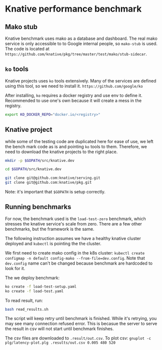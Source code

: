 # Knative performance benchmark

## Mako stub

Knative benchmark uses mako as a database and dashboard. The real mako
service is only accessible to to Google internal people, so `mako-stub` is
used. The code is located at
`https://github.com/knative/pkg/tree/master/test/mako/stub-sidecar`.

## `ko` tools
Knative projects uses `ko` tools extensively. Many of the services are
defined using this tool, so we need to install it.
`https://github.com/google/ko`

After installing, `ko` requires a docker registry and use env to define it.
Recommended to use one's own because it will create a mess in the registry.
```bash
export KO_DOCKER_REPO="docker.io/<registry>"
```

## Knative project

while some of the testing code are duplicated here for ease of use, we left
the bench mark code as is and pointing `ko` tools to them. Therefore, we need
to download the knative projects to the right place.

```bash
mkdir -p $GOPATH/src/knative.dev

cd $GOPATH/src/knative.dev

git clone git@github.com:knative/serving.git
git clone git@github.com:knative/pkg.git
```

Note: it's important that `$GOPATH` is setup correctly.

## Running benchmarks

For now, the benchmark used is the `load-test-zero` benchmark, which stresses
the knative service's scale from zero. There are a few other benchmarks, but
the framework is the same.

The following instruction assumes we have a healthy knative cluster deployed
and `kubectl` is pointing the the cluster.

We first need to create mako config in the k8s cluster: `kubectl create
configmap -n default config-mako --from-file=dev.config`. Note that
`dev.config` name can't be changed because benchmark are hardcoded to look
for it.

The we deploy benchmark:
```bash
ko create -f load-test-setup.yaml
ko create -f load-test.yaml
```

To read result, run:
```bash
bash read_results.sh
```

The script will keep retry until benchmark is finished. While it's retrying,
you may see many connection refused error. This is becasue the server to
serve the result in csv will not start until benchmark finishes.

The csv files are downloaded to `.result/out.csv`. To plot csv: `gnuplot -c
plg/latency-plot.plg .results/out.csv 0.005 480 520`